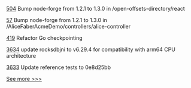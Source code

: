 
[504](https://github.com/hyperledger-labs/blockchain-carbon-accounting/pull/504) Bump node-forge from 1.2.1 to 1.3.0 in /open-offsets-directory/react

[57](https://github.com/hyperledger/aries-acapy-controllers/pull/57) Bump node-forge from 1.2.1 to 1.3.0 in /AliceFaberAcmeDemo/controllers/alice-controller

[419](https://github.com/hyperledger/fabric-gateway/pull/419) Refactor Go checkpointing

[3634](https://github.com/hyperledger/besu/pull/3634) update rocksdbjni to v6.29.4 for compatibility with arm64 CPU architecture

[3633](https://github.com/hyperledger/besu/pull/3633) Update reference tests to 0e8d25bb


[See more >>>](https://start-here.hyperledger.org/pull-requests)
